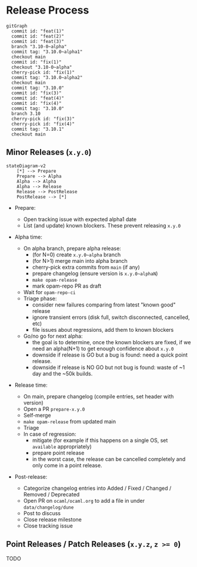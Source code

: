 # Release Process

```mermaid
gitGraph
  commit id: "feat(1)"
  commit id: "feat(2)"
  commit id: "feat(3)"
  branch "3.10-0~alpha"
  commit tag: "3.10.0~alpha1"
  checkout main
  commit id: "fix(1)"
  checkout "3.10-0~alpha"
  cherry-pick id: "fix(1)"
  commit tag: "3.10.0~alpha2"
  checkout main
  commit tag: "3.10.0"
  commit id: "fix(3)"
  commit id: "feat(4)"
  commit id: "fix(4)"
  commit tag: "3.10.0"
  branch 3.10
  cherry-pick id: "fix(3)"
  cherry-pick id: "fix(4)"
  commit tag: "3.10.1"
  checkout main
```

## Minor Releases (`x.y.0`)

```mermaid
stateDiagram-v2
    [*] --> Prepare
    Prepare --> Alpha
    Alpha --> Alpha
    Alpha --> Release
    Release --> PostRelease
    PostRelease --> [*]
```

- Prepare:
  - Open tracking issue with expected alpha1 date
  - List (and update) known blockers. These prevent releasing `x.y.0`

- Alpha time:
  - On alpha branch, prepare alpha release:
    - (for N=0) create `x.y.0~alpha` branch
    - (for N>1) merge main into alpha branch
    - cherry-pick extra commits from `main` (if any)
    - prepare changelog (ensure version is `x.y.0~alphaN`)
    - `make opam-release`
    - mark opam-repo PR as draft
  - Wait for `opam-repo-ci`
  - Triage phase:
    - consider new failures comparing from latest "known good" release
    - ignore transient errors (disk full, switch disconnected, cancelled, etc)
    - file issues about regressions, add them to known blockers
  - Go/no go for next alpha:
    - the goal is to determine, once the known blockers are fixed, if we need
      an alpha(N+1) to get enough confidence about `x.y.0`
    - downside if release is GO but a bug is found: need a quick point release.
    - downside if release is NO GO but not bug is found: waste of ~1 day and
      the ~50k builds.

- Release time:
  - On main, prepare changelog (compile entries, set header with version)
  - Open a PR `prepare-x.y.0`
  - Self-merge
  - `make opam-release` from updated main
  - Triage
  - In case of regression:
    - mitigate (for example if this happens on a single OS, set `available`
      appropriately)
    - prepare point release
    - in the worst case, the release can be cancelled completely and only come
      in a point release.

- Post-release:
  - Categorize changelog entries into Added / Fixed / Changed / Removed / Deprecated
  - Open PR on `ocaml/ocaml.org` to add a file in under `data/changelog/dune`
  - Post to discuss
  - Close release milestone
  - Close tracking issue

## Point Releases / Patch Releases (`x.y.z`, `z >= 0`)

TODO
